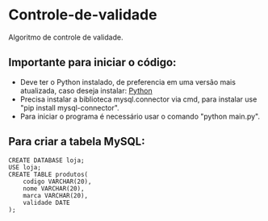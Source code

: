# Controle-de-validade
Algoritmo de controle de validade.

## Importante para iniciar o código:
- Deve ter o Python instalado, de preferencia em uma versão mais atualizada, caso deseja instalar: [Python](https://www.python.org/downloads/)
- Precisa instalar a biblioteca mysql.connector via cmd, para instalar use "pip install mysql-connector".
- Para iniciar o programa é necessário usar o comando "python main.py".

## Para criar a tabela MySQL:
```
CREATE DATABASE loja;
USE loja;
CREATE TABLE produtos(
    codigo VARCHAR(20),
    nome VARCHAR(20),
    marca VARCHAR(20),
    validade DATE
);
```
